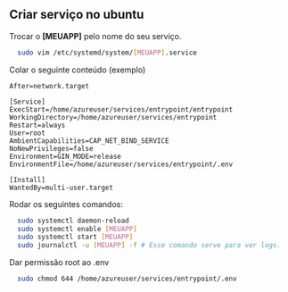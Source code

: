 ## Criar serviço no ubuntu

Trocar o **[MEUAPP]** pelo nome do seu serviço.

```bash
  sudo vim /etc/systemd/system/[MEUAPP].service
```

Colar o seguinte conteúdo (exemplo)
```
After=network.target

[Service]
ExecStart=/home/azureuser/services/entrypoint/entrypoint
WorkingDirectory=/home/azureuser/services/entrypoint
Restart=always
User=root
AmbientCapabilities=CAP_NET_BIND_SERVICE
NoNewPrivileges=false
Environment=GIN_MODE=release
EnvironmentFile=/home/azureuser/services/entrypoint/.env

[Install]
WantedBy=multi-user.target
```
Rodar os seguintes comandos:
```bash
  sudo systemctl daemon-reload
  sudo systemctl enable [MEUAPP]
  sudo systemctl start [MEUAPP]
  sudo journalctl -u [MEUAPP] -f # Esse comando serve para ver logs.
```
Dar permissão root ao .env
```bash
  sudo chmod 644 /home/azureuser/services/entrypoint/.env
```